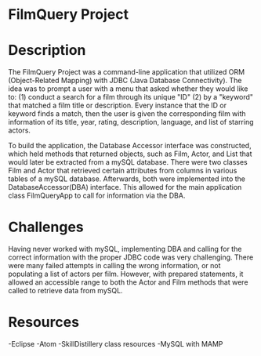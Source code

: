 # FilmQuery Project

# Description
The FilmQuery Project was a command-line application that utilized ORM (Object-Related Mapping) with JDBC (Java Database Connectivity). The idea was to prompt a user with a menu that asked whether they would like to:
(1) conduct a search for a film through its unique "ID"
(2) by a "keyword" that matched a film title or description.
Every instance that the ID or keyword finds a match, then the user is given the corresponding film with information of its title, year, rating, description, language, and list of starring actors.

To build the application, the Database Accessor interface was constructed, which held methods that returned objects, such as Film, Actor, and List<Actor> that would later be extracted from a mySQL database. There were two classes Film and Actor that retrieved certain attributes from columns in various tables of a mySQL database. Afterwards, both were implemented into the DatabaseAccessor(DBA) interface. This allowed for the main application class FilmQueryApp to call for information via the DBA.

# Challenges
Having never worked with mySQL, implementing DBA and calling for the correct information with the proper JDBC code was very challenging. There were many failed attempts in calling the wrong information, or not populating a list of actors per film. However, with prepared statements, it allowed an accessible range to both the Actor and Film methods that were called to retrieve data from mySQL.

# Resources
-Eclipse
-Atom
-SkillDistillery class resources
-MySQL with MAMP
